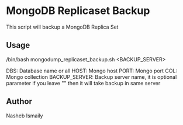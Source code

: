 # MongoDB Replicaset Backup

This script will backup a MongoDB Replica Set

## Usage

/bin/bash mongodump_replicaset_backup.sh <DBS> <HOST> <PORT> <COL> <BACKUP_SERVER>

DBS: 		Database name or all
HOST:		Mongo host
PORT:		Mongo port
COL: 		Mongo collection
BACKUP_SERVER: 	Backup server name, it is optional parameter if you leave "" then it will take backup in same server

## Author

Nasheb Ismaily
